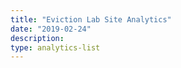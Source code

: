 ```yaml
---
title: "Eviction Lab Site Analytics"
date: "2019-02-24"
description: 
type: analytics-list
---
```


